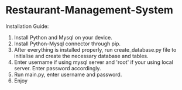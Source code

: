 # Restaurant-Management-System

Installation Guide:
1. Install Python and Mysql on your device.
2. Install Python-Mysql connector through pip.
3. After everything is installed properly, run create_database.py file to initialise and create the necessary database and tables.
4. Enter username if using mysql server and 'root' if your using local server. Enter password accordingly.
5. Run main.py, enter username and password.
6. Enjoy
